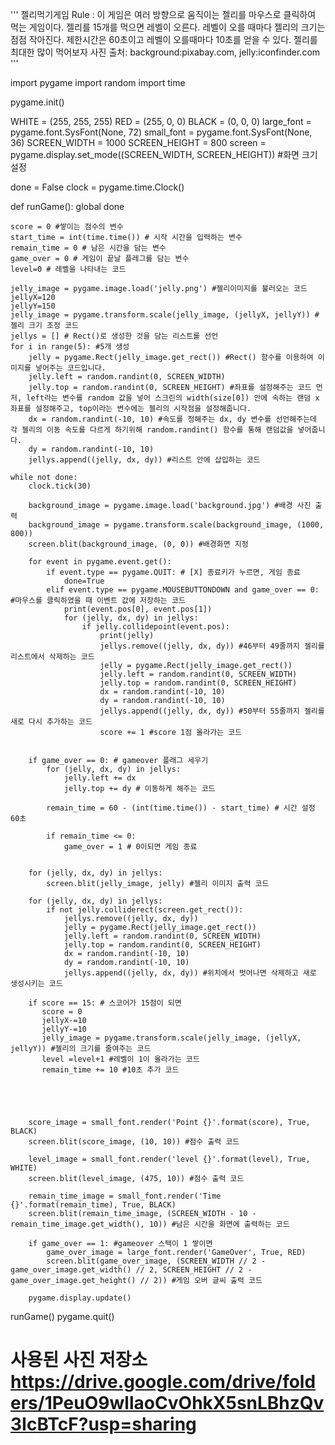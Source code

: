 ''' 젤리먹기게임 Rule
    : 이 게임은 여러 방향으로 움직이는 젤리를 마우스로 클릭하여 먹는 게임이다.
      젤리를 15개를 먹으면 레벨이 오른다. 레벨이 오를 때마다 젤리의 크기는 점점 작아진다.
      제한시간은 60초이고 레벨이 오를때마다 10초를 얻을 수 있다. 젤리를 최대한 많이 먹어보자
      사진 출처: background:pixabay.com, jelly:iconfinder.com
    '''

import pygame
import random
import time

pygame.init() 

WHITE = (255, 255, 255)
RED = (255, 0, 0)
BLACK = (0, 0, 0)
large_font = pygame.font.SysFont(None, 72)
small_font = pygame.font.SysFont(None, 36)
SCREEN_WIDTH = 1000
SCREEN_HEIGHT = 800
screen = pygame.display.set_mode((SCREEN_WIDTH, SCREEN_HEIGHT)) #화면 크기 설정

done = False
clock = pygame.time.Clock() 

def runGame():
    global done
    
    score = 0 #쌓이는 점수의 변수
    start_time = int(time.time()) # 시작 시간을 입력하는 변수
    remain_time = 0 # 남은 시간을 담는 변수
    game_over = 0 # 게임이 끝날 플레그를 담는 변수
    level=0 # 레벨을 나타내는 코드
    
    jelly_image = pygame.image.load('jelly.png') #젤리이미지를 불러오는 코드
    jellyX=120
    jellyY=150
    jelly_image = pygame.transform.scale(jelly_image, (jellyX, jellyY)) #젤리 크기 조정 코드
    jellys = [] # Rect()로 생성한 것을 담는 리스트를 선언
    for i in range(5): #5개 생성
        jelly = pygame.Rect(jelly_image.get_rect()) #Rect() 함수를 이용하여 이미지를 넣어주는 코드입니다.
        jelly.left = random.randint(0, SCREEN_WIDTH) 
        jelly.top = random.randint(0, SCREEN_HEIGHT) #좌표를 설정해주는 코드 먼저, left라는 변수를 random 값을 넣어 스크린의 width(size[0]) 안에 속하는 랜덤 x 좌표를 설정해주고, top이라는 변수에는 젤리의 시작점을 설정해줍니다.
        dx = random.randint(-10, 10) #속도를 정해주는 dx, dy 변수를 선언해주는데 각 젤리의 이동 속도를 다르게 하기위해 random.randint() 함수를 통해 랜덤값을 넣어줍니다.
        dy = random.randint(-10, 10)
        jellys.append((jelly, dx, dy)) #리스트 안에 삽입하는 코드

    while not done: 
        clock.tick(30)
        
        background_image = pygame.image.load('background.jpg') #배경 사진 출력
        background_image = pygame.transform.scale(background_image, (1000, 800))
        screen.blit(background_image, (0, 0)) #배경화면 지정
        
        for event in pygame.event.get():
            if event.type == pygame.QUIT: # [X] 종료키가 누르면, 게임 종료
                done=True
            elif event.type == pygame.MOUSEBUTTONDOWN and game_over == 0: #마우스를 클릭하였을 때 이벤트 값에 저장하는 코드
                print(event.pos[0], event.pos[1])
                for (jelly, dx, dy) in jellys:
                    if jelly.collidepoint(event.pos):
                        print(jelly)
                        jellys.remove((jelly, dx, dy)) #46부터 49줄까지 젤리를 리스트에서 삭제하는 코드 
                        jelly = pygame.Rect(jelly_image.get_rect())
                        jelly.left = random.randint(0, SCREEN_WIDTH)
                        jelly.top = random.randint(0, SCREEN_HEIGHT)
                        dx = random.randint(-10, 10)
                        dy = random.randint(-10, 10)
                        jellys.append((jelly, dx, dy)) #50부터 55줄까지 젤리를 새로 다시 추가하는 코드
                        score += 1 #score 1점 올라가는 코드
        
            
        if game_over == 0: # gameover 플래그 세우기
            for (jelly, dx, dy) in jellys:
                jelly.left += dx
                jelly.top += dy # 이동하게 해주는 코드
                
            remain_time = 60 - (int(time.time()) - start_time) # 시간 설정 60초

            if remain_time <= 0: 
                game_over = 1 # 0이되면 게임 종료
        

        for (jelly, dx, dy) in jellys:
            screen.blit(jelly_image, jelly) #젤리 이미지 출력 코드

        for (jelly, dx, dy) in jellys:
            if not jelly.colliderect(screen.get_rect()):
                jellys.remove((jelly, dx, dy))
                jelly = pygame.Rect(jelly_image.get_rect())
                jelly.left = random.randint(0, SCREEN_WIDTH)
                jelly.top = random.randint(0, SCREEN_HEIGHT)
                dx = random.randint(-10, 10)
                dy = random.randint(-10, 10)
                jellys.append((jelly, dx, dy)) #위치에서 벗어나면 삭제하고 새로 생성시키는 코드
        
        if score == 15: # 스코어가 15점이 되면
           score = 0
           jellyX-=10
           jellyY-=10
           jelly_image = pygame.transform.scale(jelly_image, (jellyX, jellyY)) #젤리의 크기를 줄여주는 코드
           level =level+1 #레벨이 1이 올라가는 코드
           remain_time += 10 #10초 추가 코드
           
         

          
           
        score_image = small_font.render('Point {}'.format(score), True, BLACK)
        screen.blit(score_image, (10, 10)) #점수 출력 코드
        
        level_image = small_font.render('level {}'.format(level), True, WHITE)
        screen.blit(level_image, (475, 10)) #점수 출력 코드
        
        remain_time_image = small_font.render('Time {}'.format(remain_time), True, BLACK)
        screen.blit(remain_time_image, (SCREEN_WIDTH - 10 - remain_time_image.get_width(), 10)) #남은 시간을 화면에 출력하는 코드

        if game_over == 1: #gameover 스택이 1 쌓이면
            game_over_image = large_font.render('GameOver', True, RED)
            screen.blit(game_over_image, (SCREEN_WIDTH // 2 - game_over_image.get_width() // 2, SCREEN_HEIGHT // 2 - game_over_image.get_height() // 2)) #게임 오버 글씨 출력 코드

        pygame.display.update()

runGame()
pygame.quit()

# 사용된 사진 저장소 https://drive.google.com/drive/folders/1PeuO9wllaoCvOhkX5snLBhzQv3IcBTcF?usp=sharing
